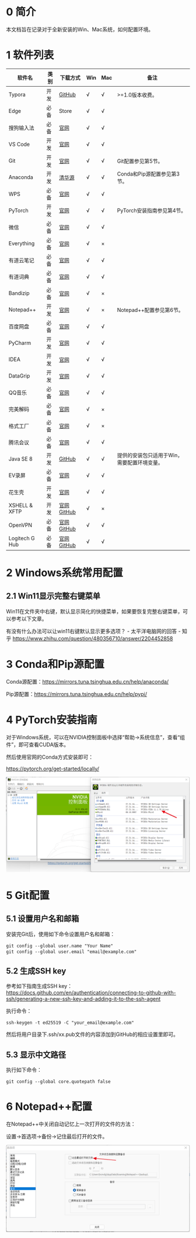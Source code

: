 # 0 简介

本文档旨在记录对于全新安装的Win、Mac系统，如何配置环境。

# 1 软件列表

| 软件名         | 类别 | 下载方式                                                     | Win  | Mac  | 备注                                        |
| -------------- | ---- | ------------------------------------------------------------ | ---- | ---- | ------------------------------------------- |
| Typora         | 开发 | [GitHub](./安装包/Typora)                                    | √    | √    | >=1.0版本收费。                             |
| Edge           | 必备 | Store                                                        | √    | √    |                                             |
| 搜狗输入法     | 必备 | [官网](https://pinyin.sogou.com/)                            | √    | √    |                                             |
| VS Code        | 开发 | [官网](https://code.visualstudio.com/)                       | √    | √    |                                             |
| Git            | 开发 | [官网](https://git-scm.com/)                                 | √    | √    | Git配置参见第5节。                          |
| Anaconda       | 开发 | [清华源](https://mirrors.tuna.tsinghua.edu.cn/anaconda/)     | √    | √    | Conda和Pip源配置参见第3节。                 |
| WPS            | 必备 | [官网](https://www.wps.cn/)                                  | √    | √    |                                             |
| PyTorch        | 开发 | [官网](https://pytorch.org/get-started/locally/)             | √    | √    | PyTorch安装指南参见第4节。                  |
| 微信           | 必备 | [官网](https://pc.weixin.qq.com/)                            | √    | √    |                                             |
| Everything     | 必备 | [官网](https://www.voidtools.com/zh-cn/)                     | √    | ×    |                                             |
| 有道云笔记     | 必备 | [官网](https://note.youdao.com/)                             | √    | √    |                                             |
| 有道词典       | 必备 | [官网](https://www.youdao.com/)                              | √    | √    |                                             |
| Bandizip       | 必备 | [官网](https://www.bandisoft.com/bandizip/)                  | √    | ×    |                                             |
| Notepad++      | 开发 | [官网](https://notepad-plus-plus.org/downloads/)             | √    | ×    | Notepad++配置参见第6节。                    |
| 百度网盘       | 必备 | [官网](https://pan.baidu.com/download)                       | √    | √    |                                             |
| PyCharm        | 开发 | [官网](https://www.jetbrains.com/pycharm/)                   | √    | √    |                                             |
| IDEA           | 开发 | [官网](https://www.jetbrains.com/idea/)                      | √    | √    |                                             |
| DataGrip       | 开发 | [官网](https://www.jetbrains.com/datagrip/)                  | √    | √    |                                             |
| QQ音乐         | 必备 | [官网](https://y.qq.com/)                                    | √    | √    |                                             |
| 完美解码       | 必备 | [官网](https://jm.wmzhe.com/)                                | √    | ×    |                                             |
| 格式工厂       | 必备 | [官网](http://www.pcgeshi.com/)                              | √    | ×    |                                             |
| 腾讯会议       | 必备 | [官网](https://meeting.tencent.com/download-center.html)     | √    | √    |                                             |
| Java SE 8      | 开发 | [GitHub](./安装包/JavaSE)                                    | √    | √    | 提供的安装包只适用于Win，需要配置环境变量。 |
| EV录屏         | 必备 | [官网](https://www.ieway.cn/evcapture.html)                  | √    | √    |                                             |
| 花生壳         | 开发 | [官网](https://hsk.oray.com/download/)                       | √    | √    |                                             |
| XSHELL & XFTP  | 开发 | [官网](https://www.xshell.com/zh/free-for-home-school/) [GitHub](./安装包/XSHELL&XFTP) | √    | ×    |                                             |
| OpenVPN        | 必备 | [官网](https://openvpn.net/vpn-client/) [GitHub](./安装包/OpenVPN) | √    | √    |                                             |
| Logitech G Hub | 必备 | [官网](https://support.logi.com/hc/zh-cn/articles/360025298133) [GitHub](./安装包/LogitechGHub) | √    | √    |                                             |

# 2 Windows系统常用配置

## 2.1 Win11显示完整右键菜单

Win11在文件夹中右键，默认显示简化的快捷菜单，如果要恢复完整右键菜单，可以参考以下文章。

有没有什么办法可以让win11右键默认显示更多选项？ - 太平洋电脑网的回答 - 知乎 https://www.zhihu.com/question/480356710/answer/2204452858

# 3 Conda和Pip源配置

Conda源配置：https://mirrors.tuna.tsinghua.edu.cn/help/anaconda/

Pip源配置：https://mirrors.tuna.tsinghua.edu.cn/help/pypi/

# 4 PyTorch安装指南

对于Windows系统，可以在NVIDIA控制面板中选择“帮助->系统信息”，查看“组件”，即可查看CUDA版本。

然后使用官网的Conda方式安装即可：

https://pytorch.org/get-started/locally/

![image-20220205115906859](README.assets/image-20220205115906859-16440335485031.png)

# 5 Git配置

## 5.1 设置用户名和邮箱

安装完Git后，使用如下命令设置用户名和邮箱：

```
git config --global user.name "Your Name"
git config --global user.email "email@example.com"
```

## 5.2 生成SSH key

参考如下指南生成SSH key：https://docs.github.com/en/authentication/connecting-to-github-with-ssh/generating-a-new-ssh-key-and-adding-it-to-the-ssh-agent

执行命令：

```
ssh-keygen -t ed25519 -C "your_email@example.com"
```

然后将用户目录下.ssh/xx.pub文件的内容添加到GitHub的相应设置里即可。

## 5.3 显示中文路径

执行如下命令：

```
git config --global core.quotepath false
```

# 6 Notepad++配置

在Notepad++中关闭自动记忆上一次打开的文件的方法：

设置->首选项->备份->记住最后打开的文件。

![image-20220205122804581](README.assets/image-20220205122804581.png)
